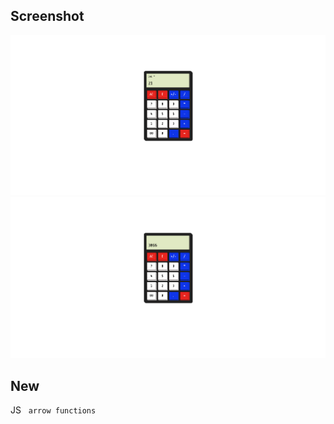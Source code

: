 ## Screenshot

<img src="images/screenshot1.png">

<img src="images/screenshot2.png">

## New

JS &nbsp; ```arrow functions```
